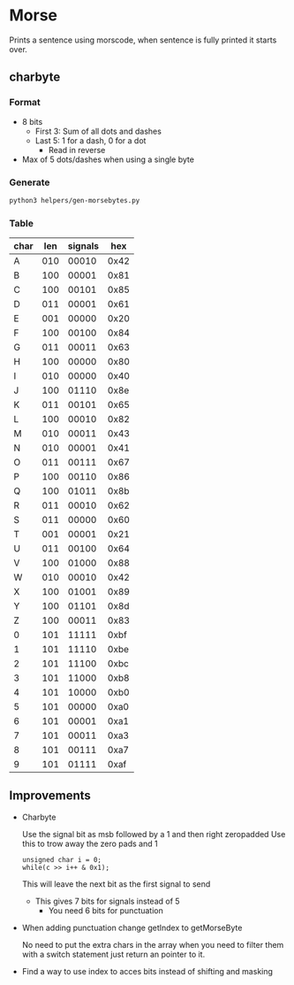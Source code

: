# Morse
Prints a sentence using morscode, when sentence is fully printed it starts over.

## charbyte
### Format
* 8 bits
	* First 3: Sum of all dots and dashes
	* Last 5: 1 for a dash, 0 for a dot
		* Read in reverse
* Max of 5 dots/dashes when using a single byte

### Generate
```bash
python3 helpers/gen-morsebytes.py
```

### Table
| char | len | signals | hex |
| -- | -- | -- | -- |
| A | 010 | 00010 | 0x42 |
| B | 100 | 00001 | 0x81 |
| C | 100 | 00101 | 0x85 |
| D | 011 | 00001 | 0x61 |
| E | 001 | 00000 | 0x20 |
| F | 100 | 00100 | 0x84 |
| G | 011 | 00011 | 0x63 |
| H | 100 | 00000 | 0x80 |
| I | 010 | 00000 | 0x40 |
| J | 100 | 01110 | 0x8e |
| K | 011 | 00101 | 0x65 |
| L | 100 | 00010 | 0x82 |
| M | 010 | 00011 | 0x43 |
| N | 010 | 00001 | 0x41 |
| O | 011 | 00111 | 0x67 |
| P | 100 | 00110 | 0x86 |
| Q | 100 | 01011 | 0x8b |
| R | 011 | 00010 | 0x62 |
| S | 011 | 00000 | 0x60 |
| T | 001 | 00001 | 0x21 |
| U | 011 | 00100 | 0x64 |
| V | 100 | 01000 | 0x88 |
| W | 010 | 00010 | 0x42 |
| X | 100 | 01001 | 0x89 |
| Y | 100 | 01101 | 0x8d |
| Z | 100 | 00011 | 0x83 |
| 0 | 101 | 11111 | 0xbf |
| 1 | 101 | 11110 | 0xbe |
| 2 | 101 | 11100 | 0xbc |
| 3 | 101 | 11000 | 0xb8 |
| 4 | 101 | 10000 | 0xb0 |
| 5 | 101 | 00000 | 0xa0 |
| 6 | 101 | 00001 | 0xa1 |
| 7 | 101 | 00011 | 0xa3 |
| 8 | 101 | 00111 | 0xa7 |
| 9 | 101 | 01111 | 0xaf |

## Improvements
* Charbyte

  Use the signal bit as msb followed by a 1 and then right zeropadded
  Use this to trow away the zero pads and 1
  ```arduino
  unsigned char i = 0;
  while(c >> i++ & 0x1);
  ```
  This will leave the next bit as the first signal to send
  * This gives 7 bits for signals instead of 5
    * You need 6 bits for punctuation
* When adding punctuation change getIndex to getMorseByte

	No need to put the extra chars in the array when you need to filter them with a switch statement just return an pointer to it.
* Find a way to use index to acces bits instead of shifting and masking